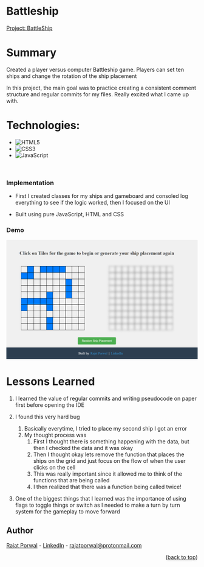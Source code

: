 # Battleship
[Project: BattleShip](https://rajat-porwal.github.io/Battleship-Game/)

# Summary
Created a player versus computer Battleship game. Players can set ten ships and change the rotation of the ship placement

In this project, the main goal was to practice creating a consistent comment structure and regular commits for my files. Really excited what I came up with.

# Technologies:

- ![HTML5](https://img.shields.io/badge/html5-%23E34F26.svg?style=for-the-badge&logo=html5&logoColor=white)   
- ![CSS3](https://img.shields.io/badge/css3-%231572B6.svg?style=for-the-badge&logo=css3&logoColor=white)   
- ![JavaScript](https://img.shields.io/badge/javascript-%23323330.svg?style=for-the-badge&logo=javascript&logoColor=%23F7DF1E)

<br>

### Implementation 
- First I created classes for my ships and gameboard and consoled log everything  to see if the logic worked, then I focused on the UI

- Built using pure JavaScript, HTML and CSS

### Demo
<img alt="demo SS" src="./src/demo_screenshot.png" width="600" />

# Lessons Learned

1. I learned the value of regular commits and writing pseudocode on paper first before opening the IDE

2. I found this very hard bug

    1. Basically everytime, I tried to place my second ship I got an error
    2. My thought process was
        1. First I thought there is something happening with the data, but then I checked the data and it was okay
        2. Then I thought okay lets remove the function that places the ships on the grid and just focus on the flow of when the user clicks on the cell
        3. This was really important since it allowed me to think of the functions that are being called
        4. I then realized that there was a function being called twice!

3. One of the biggest things that I learned was the importance of using flags to toggle things or switch as I needed to make a turn by turn system for the gameplay to move forward

## Author

[Rajat Porwal](https://github.com/rajat-porwal) - [LinkedIn](https://www.linkedin.com/in/rajatporwal/) - rajatporwal@protonmail.com

<p align="right">(<a href="#top">back to top</a>)</p>

